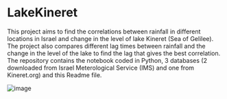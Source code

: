 # LakeKineret
This project aims to find the correlations between rainfall in different locations in Israel and change in the level of lake Kineret (Sea of Gelilee).
The project also compares different lag times between rainfall and the change in the level of the lake to find the lag that gives the best
correlation. The repository contains the notebook coded in Python, 3 databases (2 downloaded from Israel Meterological Service (IMS) and one from Kineret.org)
and this Readme file.

![image](https://github.com/avidar500/LakeKineret/assets/62989635/5beccdbd-e6da-4ea8-80ef-faae1f8fa28c)
